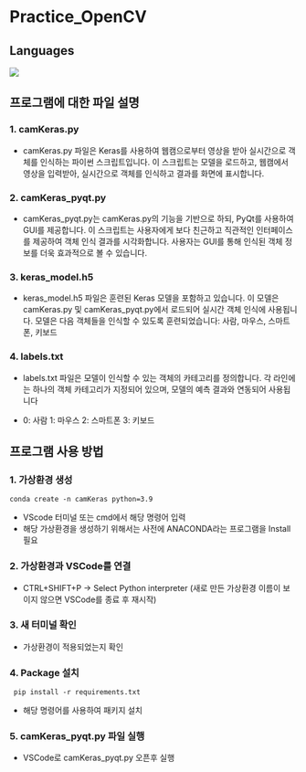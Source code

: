 # Practice_OpenCV
## Languages 
<img src="https://img.shields.io/badge/Python-3776AB?style=for-the-badge&logo=Python&logoColor=white">

## 프로그램에 대한 파일 설명
### 1. camKeras.py
- camKeras.py 파일은 Keras를 사용하여 웹캠으로부터 영상을 받아 실시간으로 객체를 인식하는 파이썬 스크립트입니다. 이 스크립트는 모델을 로드하고, 웹캠에서 영상을 입력받아, 실시간으로 객체를 인식하고 결과를 화면에 표시합니다.

### 2. camKeras_pyqt.py
- camKeras_pyqt.py는 camKeras.py의 기능을 기반으로 하되, PyQt를 사용하여 GUI를 제공합니다. 이 스크립트는 사용자에게 보다 친근하고 직관적인 인터페이스를 제공하여 객체 인식 결과를 시각화합니다. 사용자는 GUI를 통해 인식된 객체 정보를 더욱 효과적으로 볼 수 있습니다.

### 3. keras_model.h5
- keras_model.h5 파일은 훈련된 Keras 모델을 포함하고 있습니다. 이 모델은 camKeras.py 및 camKeras_pyqt.py에서 로드되어 실시간 객체 인식에 사용됩니다. 모델은 다음 객체들을 인식할 수 있도록 훈련되었습니다: 사람, 마우스, 스마트폰, 키보드

### 4. labels.txt
- labels.txt 파일은 모델이 인식할 수 있는 객체의 카테고리를 정의합니다. 각 라인에는 하나의 객체 카테고리가 지정되어 있으며, 모델의 예측 결과와 연동되어 사용됩니다

- 0: 사람 1: 마우스 2: 스마트폰 3: 키보드

## 프로그램 사용 방법
### 1. 가상환경 생성
    conda create -n camKeras python=3.9
- VScode 터미널 또는 cmd에서 해당 명령어 입력
- 해당 가상환경을 생성하기 위해서는 사전에 ANACONDA라는 프로그램을 Install 필요

### 2. 가상환경과 VSCode를 연결
- CTRL+SHIFT+P -> Select Python interpreter (새로 만든 가상환경 이름이 보이지 않으면 VSCode를 종료 후 재시작)

### 3. 새 터미널 확인 
- 가상환경이 적용되었는지 확인

### 4. Package 설치
     pip install -r requirements.txt 
- 해당 명령어를 사용하여 패키지 설치

### 5. camKeras_pyqt.py 파일 실행
- VSCode로 camKeras_pyqt.py 오픈후 실행
